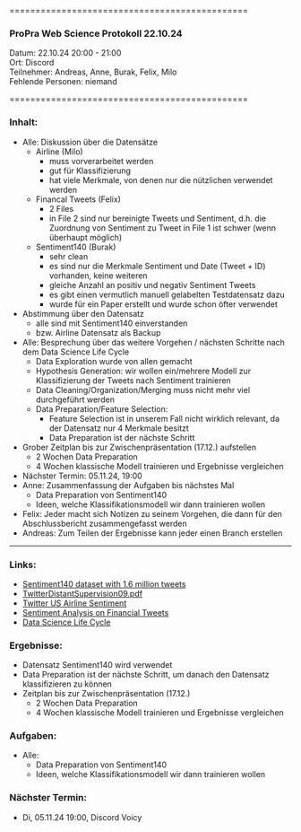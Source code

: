 
==============================================

### ProPra Web Science Protokoll 22.10.24

Datum: 22.10.24 20:00 - 21:00  
Ort: Discord  
Teilnehmer: Andreas, Anne, Burak, Felix, Milo  
Fehlende Personen: niemand

==============================================


### Inhalt:
- Alle: Diskussion über die Datensätze 
	- Airline (Milo)
		- muss vorverarbeitet werden
		- gut für Klassifizierung
		- hat viele Merkmale, von denen nur die nützlichen verwendet werden
	- Financal Tweets (Felix)
		- 2 Files
		- in File 2 sind nur bereinigte Tweets und Sentiment, d.h. die Zuordnung von Sentiment zu Tweet in File 1 ist schwer (wenn überhaupt möglich)
	- Sentiment140 (Burak)
		- sehr clean
		- es sind nur die Merkmale Sentiment und Date (Tweet + ID) vorhanden, keine weiteren
		- gleiche Anzahl an positiv und negativ Sentiment Tweets
		- es gibt einen vermutlich manuell gelabelten Testdatensatz dazu
		- wurde für ein Paper erstellt und wurde schon öfter verwendet
- Abstimmung über den Datensatz
	- alle sind mit Sentiment140 einverstanden
	- bzw. Airline Datensatz als Backup
- Alle: Besprechung über das weitere Vorgehen / nächsten Schritte nach dem Data Science Life Cycle 
	- Data Exploration wurde von allen gemacht
	- Hypothesis Generation: wir wollen ein/mehrere Modell zur Klassifizierung der Tweets nach Sentiment trainieren
	- Data Cleaning/Organization/Merging muss nicht mehr viel durchgeführt werden
	- Data Preparation/Feature Selection: 
		- Feature Selection ist in unserem Fall nicht wirklich relevant, da der Datensatz nur 4 Merkmale besitzt
		- Data Preparation ist der nächste Schritt
- Grober Zeitplan bis zur Zwischenpräsentation (17.12.) aufstellen
	- 2 Wochen Data Preparation
	- 4 Wochen klassische Modell trainieren und Ergebnisse vergleichen
- Nächster Termin: 05.11.24, 19:00
- Anne: Zusammenfassung der Aufgaben bis nächstes Mal
	- Data Preparation von Sentiment140
	- Ideen, welche Klassifikationsmodell wir dann trainieren wollen
- Felix: Jeder macht sich Notizen zu seinem Vorgehen, die dann für den Abschlussbericht zusammengefasst werden
- Andreas: Zum Teilen der Ergebnisse kann jeder einen Branch erstellen


---------------------------------------------


### Links:
- [Sentiment140 dataset with 1.6 million tweets](https://www.kaggle.com/datasets/kazanova/sentiment140/code?datasetId=2477&sortBy=commentCount)
- [TwitterDistantSupervision09.pdf](https://www-cs.stanford.edu/people/alecmgo/papers/TwitterDistantSupervision09.pdf)
- [Twitter US Airline Sentiment](https://www.kaggle.com/datasets/crowdflower/twitter-airline-sentiment/data)
- [Sentiment Analysis on Financial Tweets](https://www.kaggle.com/datasets/vivekrathi055/sentiment-analysis-on-financial-tweets?select=stockerbot-export1.csv)
- [Data Science Life Cycle](Data_Science_Life_Cycle.png)

### Ergebnisse:
- Datensatz Sentiment140 wird verwendet
- Data Preparation ist der nächste Schritt, um danach den Datensatz klassifizieren zu können
- Zeitplan bis zur Zwischenpräsentation (17.12.)
	- 2 Wochen Data Preparation
	- 4 Wochen klassische Modell trainieren und Ergebnisse vergleichen

### Aufgaben:
- Alle: 
	- Data Preparation von Sentiment140
	- Ideen, welche Klassifikationsmodell wir dann trainieren wollen

### Nächster Termin: 
- Di, 05.11.24 19:00, Discord Voicy
